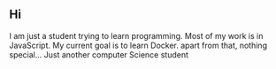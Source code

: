 ## Hi
I am just a student trying to learn programming.
Most of my work is in JavaScript.
My current goal is to learn Docker.
apart from that, nothing special... Just another computer Science student 
